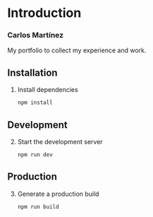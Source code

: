 # Introduction

<div>
   <h3>Carlos Martínez</h3>

   <p>My portfolio to collect my experience and work.</p>
</div>

## Installation

1. Install dependencies

   ```sh
   npm install
   ```

## Development

2. Start the development server

   ```sh
   npm run dev
   ```

## Production

3. Generate a production build

   ```sh
   npm run build
   ```
